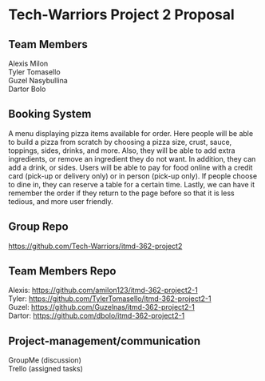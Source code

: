 # Tech-Warriors Project 2 Proposal

## Team Members
Alexis Milon  
Tyler Tomasello  
Guzel Nasybullina  
Dartor Bolo  

## Booking System
A menu displaying pizza items available for order. Here people will be able to build a
pizza from scratch by choosing a pizza size, crust, sauce, toppings, sides, drinks,
and more. Also, they will be able to add extra ingredients, or remove an ingredient
they do not want. In addition, they can add a drink, or sides. Users will be able
to pay for food online with a credit card (pick-up or delivery only) or in person
(pick-up only). If people choose to dine in, they can reserve a table for a certain
time. Lastly, we can have it remember the order if they return to the page before
so that it is less tedious, and more user friendly.  

## Group Repo
https://github.com/Tech-Warriors/itmd-362-project2

## Team Members Repo
Alexis: https://github.com/amilon123/itmd-362-project2-1  
Tyler: https://github.com/TylerTomasello/itmd-362-project2-1  
Guzel: https://github.com/Guzelnas/itmd-362-project2-1  
Dartor: https://github.com/dbolo/itmd-362-project2-1  

## Project-management/communication
GroupMe (discussion)  
Trello (assigned tasks)
